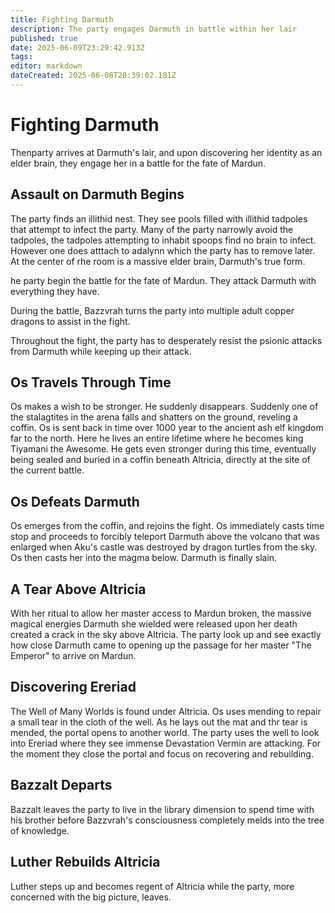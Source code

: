 ```yaml
---
title: Fighting Darmuth
description: The party engages Darmuth in battle within her lair
published: true
date: 2025-06-09T23:29:42.913Z
tags: 
editor: markdown
dateCreated: 2025-06-08T20:39:02.181Z
---
```


# Fighting Darmuth
Thenparty arrives at Darmuth's lair, and upon discovering her identity as an elder brain, they engage her in a battle for the fate of Mardun.


## Assault on Darmuth Begins
The party finds an illithid nest. They see pools filled with illithid tadpoles that attempt to infect the party. Many of the party narrowly avoid the tadpoles, the tadpoles attempting to inhabit spoops find no brain to infect. However one does atttach to adalynn which the party has to remove later. At the center of rhe room is a massive elder brain, Darmuth's true form.

he party begin the battle for the fate of Mardun. They attack Darmuth with everything they have.

During the battle, Bazzvrah turns the party into multiple adult copper dragons to assist in the fight.

Throughout the fight, the party has to desperately resist the psionic attacks from Darmuth while keeping up their attack.


## Os Travels Through Time
Os makes a wish to be stronger. He suddenly disappears. Suddenly one of the stalagtites in the arena falls and shatters on the ground, reveling a coffin. Os is sent back in time over 1000 year to the ancient ash elf kingdom far to the north. Here he lives an entire lifetime where he becomes king Tiyamani the Awesome. He gets even stronger during this time, eventually being sealed and buried in a coffin beneath Altricia, directly at the site of the current battle. 


## Os Defeats Darmuth
Os emerges from the coffin, and rejoins the fight. Os immediately casts time stop and proceeds to forcibly teleport Darmuth above the volcano that was enlarged when Aku's castle was destroyed by dragon turtles from the sky. Os then casts her into the magma below. Darmuth is finally slain.


## A Tear Above Altricia
With her ritual to allow her master access to Mardun broken, the massive magical energies Darmuth she wielded were released upon her death created a crack in the sky above Altricia. The party look up and see exactly how close Darmuth came to opening up the passage for her master "The Emperor" to arrive on Mardun.


## Discovering Ereriad
The Well of Many Worlds is found under Altricia. Os uses mending to repair a small tear in the cloth of the well. As he lays out the mat and thr tear is mended, the portal opens to another world. The party uses the well to look into Ereriad where they see immense Devastation Vermin are attacking. For the moment they close the portal and focus on recovering and rebuilding.


## Bazzalt Departs
Bazzalt leaves the party to live in the library dimension to spend time with his brother before Bazzvrah's consciousness completely melds into the tree of knowledge. 


## Luther Rebuilds Altricia
Luther steps up and becomes regent of Altricia while the party, more concerned with the big picture, leaves.
